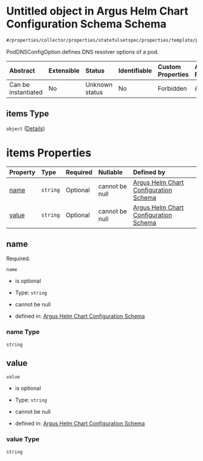 # Untitled object in Argus Helm Chart Configuration Schema Schema

```txt
#/properties/collector/properties/statefulsetspec/properties/template/properties/spec/properties/containers/properties/options/items#/properties/collector/properties/statefulsetSpec/properties/template/properties/spec/properties/dnsConfig/properties/options/items
```

PodDNSConfigOption defines DNS resolver options of a pod.

| Abstract            | Extensible | Status         | Identifiable | Custom Properties | Additional Properties | Access Restrictions | Defined In                                                        |
| :------------------ | :--------- | :------------- | :----------- | :---------------- | :-------------------- | :------------------ | :---------------------------------------------------------------- |
| Can be instantiated | No         | Unknown status | No           | Forbidden         | Allowed               | none                | [values.schema.json\*](values.schema.json "open original schema") |

## items Type

`object` ([Details](values-properties-the-collector-schema-properties-statefulsetspec-properties-template-properties-spec-properties-dnsconfig-properties-options-items.md))

# items Properties

| Property        | Type     | Required | Nullable       | Defined by                                                                                                                                                                                                                                                                                                                                                                                                                                                                                                  |
| :-------------- | :------- | :------- | :------------- | :---------------------------------------------------------------------------------------------------------------------------------------------------------------------------------------------------------------------------------------------------------------------------------------------------------------------------------------------------------------------------------------------------------------------------------------------------------------------------------------------------------- |
| [name](#name)   | `string` | Optional | cannot be null | [Argus Helm Chart Configuration Schema](values-properties-the-collector-schema-properties-statefulsetspec-properties-template-properties-spec-properties-dnsconfig-properties-options-items-properties-name.md "#/properties/collector/properties/statefulsetspec/properties/template/properties/spec/properties/containers/properties/options/items#/properties/collector/properties/statefulsetSpec/properties/template/properties/spec/properties/dnsConfig/properties/options/items/properties/name")   |
| [value](#value) | `string` | Optional | cannot be null | [Argus Helm Chart Configuration Schema](values-properties-the-collector-schema-properties-statefulsetspec-properties-template-properties-spec-properties-dnsconfig-properties-options-items-properties-value.md "#/properties/collector/properties/statefulsetspec/properties/template/properties/spec/properties/containers/properties/options/items#/properties/collector/properties/statefulsetSpec/properties/template/properties/spec/properties/dnsConfig/properties/options/items/properties/value") |

## name

Required.

`name`

*   is optional

*   Type: `string`

*   cannot be null

*   defined in: [Argus Helm Chart Configuration Schema](values-properties-the-collector-schema-properties-statefulsetspec-properties-template-properties-spec-properties-dnsconfig-properties-options-items-properties-name.md "#/properties/collector/properties/statefulsetspec/properties/template/properties/spec/properties/containers/properties/options/items#/properties/collector/properties/statefulsetSpec/properties/template/properties/spec/properties/dnsConfig/properties/options/items/properties/name")

### name Type

`string`

## value



`value`

*   is optional

*   Type: `string`

*   cannot be null

*   defined in: [Argus Helm Chart Configuration Schema](values-properties-the-collector-schema-properties-statefulsetspec-properties-template-properties-spec-properties-dnsconfig-properties-options-items-properties-value.md "#/properties/collector/properties/statefulsetspec/properties/template/properties/spec/properties/containers/properties/options/items#/properties/collector/properties/statefulsetSpec/properties/template/properties/spec/properties/dnsConfig/properties/options/items/properties/value")

### value Type

`string`
